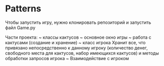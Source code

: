# Patterns

Чтобы запустить игру, нужно клонировать репозиторий и запустить файл Game.py

Части проекта:
~ классы кактусов 
~ основное окно игры
~ работа с кактусами (создание и хранение)
~ класс игрока
Хранит все, что привязано непосредственно к данному игроку (количество денег, свободного места для кактусов, набор имеющихся кактусов) и методы обработки запросов игрока
~ Взаимодействие с игроком 


